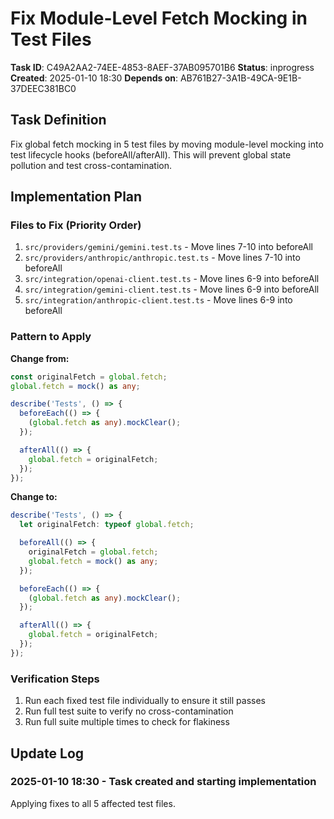 # Fix Module-Level Fetch Mocking in Test Files

**Task ID**: C49A2AA2-74EE-4853-8AEF-37AB095701B6
**Status**: inprogress
**Created**: 2025-01-10 18:30
**Depends on**: AB761B27-3A1B-49CA-9E1B-37DEEC381BC0

## Task Definition

Fix global fetch mocking in 5 test files by moving module-level mocking into test lifecycle hooks (beforeAll/afterAll). This will prevent global state pollution and test cross-contamination.

## Implementation Plan

### Files to Fix (Priority Order)

1. `src/providers/gemini/gemini.test.ts` - Move lines 7-10 into beforeAll
2. `src/providers/anthropic/anthropic.test.ts` - Move lines 7-10 into beforeAll
3. `src/integration/openai-client.test.ts` - Move lines 6-9 into beforeAll
4. `src/integration/gemini-client.test.ts` - Move lines 6-9 into beforeAll
5. `src/integration/anthropic-client.test.ts` - Move lines 6-9 into beforeAll

### Pattern to Apply

**Change from:**

```typescript
const originalFetch = global.fetch;
global.fetch = mock() as any;

describe('Tests', () => {
  beforeEach(() => {
    (global.fetch as any).mockClear();
  });

  afterAll(() => {
    global.fetch = originalFetch;
  });
});
```

**Change to:**

```typescript
describe('Tests', () => {
  let originalFetch: typeof global.fetch;

  beforeAll(() => {
    originalFetch = global.fetch;
    global.fetch = mock() as any;
  });

  beforeEach(() => {
    (global.fetch as any).mockClear();
  });

  afterAll(() => {
    global.fetch = originalFetch;
  });
});
```

### Verification Steps

1. Run each fixed test file individually to ensure it still passes
2. Run full test suite to verify no cross-contamination
3. Run full suite multiple times to check for flakiness

## Update Log

### 2025-01-10 18:30 - Task created and starting implementation

Applying fixes to all 5 affected test files.
